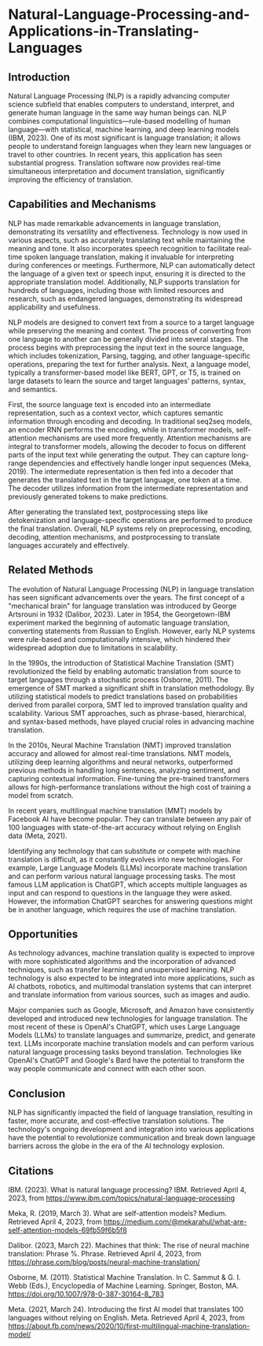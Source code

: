 # Natural-Language-Processing-and-Applications-in-Translating-Languages
## Introduction
Natural Language Processing (NLP) is a rapidly advancing computer science subfield that enables computers to understand, interpret, and generate human language in the same way human beings can. NLP combines computational linguistics—rule-based modelling of human language—with statistical, machine learning, and deep learning models (IBM, 2023). One of its most significant is language translation; it allows people to understand foreign languages when they learn new languages or travel to other countries. In recent years, this application has seen substantial progress. Translation software now provides real-time simultaneous interpretation and document translation, significantly improving the efficiency of translation.
## Capabilities and Mechanisms
NLP has made remarkable advancements in language translation, demonstrating its versatility and effectiveness. Technology is now used in various aspects, such as accurately translating text while maintaining the meaning and tone. It also incorporates speech recognition to facilitate real-time spoken language translation, making it invaluable for interpreting during conferences or meetings. Furthermore, NLP can automatically detect the language of a given text or speech input, ensuring it is directed to the appropriate translation model. Additionally, NLP supports translation for hundreds of languages, including those with limited resources and research, such as endangered languages, demonstrating its widespread applicability and usefulness.

NLP models are designed to convert text from a source to a target language while preserving the meaning and context. The process of converting from one language to another can be generally divided into several stages. The process begins with preprocessing the input text in the source language, which includes tokenization, Parsing, tagging, and other language-specific operations, preparing the text for further analysis. Next, a language model, typically a transformer-based model like BERT, GPT, or T5, is trained on large datasets to learn the source and target languages' patterns, syntax, and semantics. 

First, the source language text is encoded into an intermediate representation, such as a context vector, which captures semantic information through encoding and decoding. In traditional seq2seq models, an encoder RNN performs the encoding, while in transformer models, self-attention mechanisms are used more frequently. Attention mechanisms are integral to transformer models, allowing the decoder to focus on different parts of the input text while generating the output. They can capture long-range dependencies and effectively handle longer input sequences (Meka, 2019). The intermediate representation is then fed into a decoder that generates the translated text in the target language, one token at a time. The decoder utilizes information from the intermediate representation and previously generated tokens to make predictions.

After generating the translated text, postprocessing steps like detokenization and language-specific operations are performed to produce the final translation. Overall, NLP systems rely on preprocessing, encoding, decoding, attention mechanisms, and postprocessing to translate languages accurately and effectively.
## Related Methods
The evolution of Natural Language Processing (NLP) in language translation has seen significant advancements over the years. The first concept of a "mechanical brain" for language translation was introduced by George Artsrouni in 1932 (Dalibor, 2023). Later in 1954, the Georgetown-IBM experiment marked the beginning of automatic language translation, converting statements from Russian to English. However, early NLP systems were rule-based and computationally intensive, which hindered their widespread adoption due to limitations in scalability.

In the 1990s, the introduction of Statistical Machine Translation (SMT) revolutionized the field by enabling automatic translation from source to target languages through a stochastic process (Osborne, 2011). The emergence of SMT marked a significant shift in translation methodology. By utilizing statistical models to predict translations based on probabilities derived from parallel corpora, SMT led to improved translation quality and scalability. Various SMT approaches, such as phrase-based, hierarchical, and syntax-based methods, have played crucial roles in advancing machine translation.

In the 2010s, Neural Machine Translation (NMT) improved translation accuracy and allowed for almost real-time translations. NMT models, utilizing deep learning algorithms and neural networks, outperformed previous methods in handling long sentences, analyzing sentiment, and capturing contextual information. Fine-tuning the pre-trained transformers allows for high-performance translations without the high cost of training a model from scratch.

In recent years, multilingual machine translation (MMT) models by Facebook AI have become popular. They can translate between any pair of 100 languages with state-of-the-art accuracy without relying on English data (Meta, 2021). 

Identifying any technology that can substitute or compete with machine translation is difficult, as it constantly evolves into new technologies. For example, Large Language Models (LLMs) incorporate machine translation and can perform various natural language processing tasks. The most famous LLM application is ChatGPT, which accepts multiple languages as input and can respond to questions in the language they were asked. However, the information ChatGPT searches for answering questions might be in another language, which requires the use of machine translation.
## Opportunities
As technology advances, machine translation quality is expected to improve with more sophisticated algorithms and the incorporation of advanced techniques, such as transfer learning and unsupervised learning. NLP technology is also expected to be integrated into more applications, such as AI chatbots, robotics, and multimodal translation systems that can interpret and translate information from various sources, such as images and audio. 

Major companies such as Google, Microsoft, and Amazon have consistently developed and introduced new technologies for language translation. The most recent of these is OpenAI's ChatGPT, which uses Large Language Models (LLMs) to translate languages and summarize, predict, and generate text. LLMs incorporate machine translation models and can perform various natural language processing tasks beyond translation. Technologies like OpenAI's ChatGPT and Google's Bard have the potential to transform the way people communicate and connect with each other soon.
## Conclusion
NLP has significantly impacted the field of language translation, resulting in faster, more accurate, and cost-effective translation solutions. The technology's ongoing development and integration into various applications have the potential to revolutionize communication and break down language barriers across the globe in the era of the AI technology explosion.

## Citations
IBM. (2023). What is natural language processing? IBM. Retrieved April 4, 2023, from https://www.ibm.com/topics/natural-language-processing

Meka, R. (2019, March 3). What are self-attention models? Medium. Retrieved April 4, 2023, from https://medium.com/@mekarahul/what-are-self-attention-models-69fb59f6b5f8

Dalibor. (2023, March 22). Machines that think: The rise of neural machine translation: Phrase %. Phrase. Retrieved April 4, 2023, from https://phrase.com/blog/posts/neural-machine-translation/

Osborne, M. (2011). Statistical Machine Translation. In C. Sammut & G. I. Webb (Eds.), Encyclopedia of Machine Learning. Springer, Boston, MA. https://doi.org/10.1007/978-0-387-30164-8_783

Meta. (2021, March 24). Introducing the first AI model that translates 100 languages without relying on English. Meta. Retrieved April 4, 2023, from https://about.fb.com/news/2020/10/first-multilingual-machine-translation-model/ 

